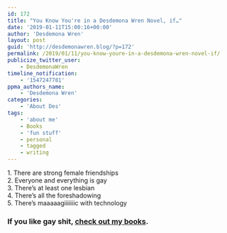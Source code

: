 ```yaml
---
id: 172
title: "You Know You're in a Desdemona Wren Novel, if…"
date: '2019-01-11T15:00:16+00:00'
author: 'Desdemona Wren'
layout: post
guid: 'http://desdemonawren.blog/?p=172'
permalink: /2019/01/11/you-know-youre-in-a-desdemona-wren-novel-if/
publicize_twitter_user:
    - DesdemonaWren
timeline_notification:
    - '1547247781'
ppma_authors_name:
    - 'Desdemona Wren'
categories:
    - 'About Des'
tags:
    - 'about me'
    - Books
    - 'fun stuff'
    - personal
    - tagged
    - writing
---
```


1\. There are strong female friendships   
2\. Everyone and everything is gay   
3\. There’s at least one lesbian   
4\. There’s all the foreshadowing   
5\. There’s maaaaagiiiiiiic with technology

### If you like gay shit, [check out my books](https://t.umblr.com/redirect?z=https%3A%2F%2Fdesdemonawren.com&t=NjcyZDU5NzNjZTNiNDBmZGVkYTVjZWNiNGY5ODk5NzAzY2VjMjE5YSxSQkJGckFLVg%3D%3D&b=t%3APyEiKcPnoI8nqDXMIDV1Lg&p=https%3A%2F%2Fdesdemona-wren.tumblr.com%2Fpost%2F179660062401%2Fyou-know-youre-in-a-desdemona-wren-novel-if&m=1). 